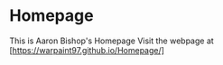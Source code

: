 # Homepage
 This is Aaron Bishop's Homepage
Visit the webpage at [https://warpaint97.github.io/Homepage/]
